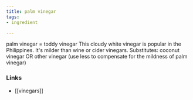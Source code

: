 ```yaml
---
title: palm vinegar
tags:
- ingredient

---
```

palm vinegar = toddy vinegar This cloudy white vinegar is popular in the Philippines. It's milder than wine or cider vinegars. Substitutes: coconut vinegar OR other vinegar (use less to compensate for the mildness of palm vinegar)

### Links

* [[vinegars]]
